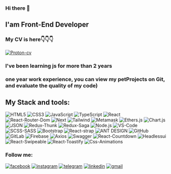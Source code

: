### Hi there 👋
## I'am Front-End Developer

### My CV is here👇👇👇
[![Proton-cv](https://img.shields.io/badge/Proton_Nazar_CV-101e3f?style=for-the-badge&logo=&logoColor=B4068E)](https://nazarproton.github.io/resume/)


### I've been learning js for more than 2 years
### one year work experience, you can view my petProjects on Git, and evaluate the quality of my code)

## My Stack and tools:
![HTML5](https://img.shields.io/badge/HTML5-101e3f?style=for-the-badge&logo=html5)
![CSS3](https://img.shields.io/badge/CSS3-101e3f?style=for-the-badge&logo=CSS3)
![JavaScript](https://img.shields.io/badge/Java_Script-101e3f?style=for-the-badge&logo=javascript)
![TypeScript](https://img.shields.io/badge/Type_Script-101e3f?style=for-the-badge&logo=typescript)
![React](https://img.shields.io/badge/React-101e3f?style=for-the-badge&logo=React)
![React-Router-Dom](https://img.shields.io/badge/React_Router_Dom-101e3f?style=for-the-badge&logo=React)
![Next](https://img.shields.io/badge/Next-101e3f?style=for-the-badge&logo=Next.js)
![Tailwind](https://img.shields.io/badge/Tailwind-101e3f?style=for-the-badge&logo=TailwindCss)
![Metamask](https://img.shields.io/badge/Metamask.js-101e3f?style=for-the-badge&logo=Metamask.js)
![Ethers.js](https://img.shields.io/badge/Ethers.js-101e3f?style=for-the-badge&logo=EthersJs)
![Chart.js](https://img.shields.io/badge/Chart.js-101e3f?style=for-the-badge&logo=Chart.js)
![JSON](https://img.shields.io/badge/JSON-101e3f?style=for-the-badge&logo=JSON)
![Redux-Thunk](https://img.shields.io/badge/Redux_Thunk-101e3f?style=for-the-badge&logo=reduxsaga)
![Redux-Saga](https://img.shields.io/badge/Redux_Saga-101e3f?style=for-the-badge&logo=reduxsaga)
![Node.js](https://img.shields.io/badge/Node.js-101e3f?style=for-the-badge&logo=Node.js)
![VS-Code](https://img.shields.io/badge/VS_Code-101e3f?style=for-the-badge&logo=VisualStudioCode)
![SCSS-SASS](https://img.shields.io/badge/SCSS_SASS-101e3f?style=for-the-badge&logo=Sass)
![Bootstrap](https://img.shields.io/badge/Bootstrap-101e3f?style=for-the-badge&logo=Bootstrap)
![React-strap](https://img.shields.io/badge/Reactstrap-101e3f?style=for-the-badge&logo=Reactstrap)
![ANT DESIGN](https://img.shields.io/badge/Ant_Design-101e3f?style=for-the-badge&logo=AntDesign)
![GitHub](https://img.shields.io/badge/GitHub-101e3f?style=for-the-badge&logo=GitHub)
![GitLab](https://img.shields.io/badge/GitLab-101e3f?style=for-the-badge&logo=GitLab)
![Firebase](https://img.shields.io/badge/Firebase-101e3f?style=for-the-badge&logo=Firebase)
![Axios](https://img.shields.io/badge/Axios-101e3f?style=for-the-badge&logo=Axios)
![Swagger](https://img.shields.io/badge/Swagger-101e3f?style=for-the-badge&logo=Swagger)
![React-Countdown](https://img.shields.io/badge/React_Countdown-101e3f?style=for-the-badge&logo=React_Countdown)
![Headlessui](https://img.shields.io/badge/Headlessui-101e3f?style=for-the-badge&logo=Headlessui)
![React-Swipeable](https://img.shields.io/badge/React_Swipeable-101e3f?style=for-the-badge&logo=React_Swipeable)
![React-Toastify](https://img.shields.io/badge/React_Toastify-101e3f?style=for-the-badge&logo=React_Toastify)
![Css-Animations](https://img.shields.io/badge/CSS-Animations-101e3f?style=for-the-badge&logo=CSS-Animations)



### Follow me:
[![facebook](https://img.shields.io/badge/facebook-101e3f?style=for-the-badge&logo=facebook&logoColor=1195F5)](https://www.facebook.com/profile.php?id=100003877936384)
[![instagram](https://img.shields.io/badge/instagram-101e3f?style=for-the-badge&logo=instagram&logoColor=B4068E)](https://www.instagram.com/proton_n/)
[![telegram](https://img.shields.io/badge/telegram-101e3f?style=for-the-badge&logo=telegram&logoColor=B4068E)](https://t.me/proton_n)
[![linkedin](https://img.shields.io/badge/linkedin-101e3f?style=for-the-badge&logo=linkedin&logoColor=B4068E)](https://www.linkedin.com/in/nazarproton/)
[![gmail](https://img.shields.io/badge/gmail-101e3f?style=for-the-badge&logo=gmail&logoColor=B4068E)](https://mail.google.com/mail/u/0/#inbox?compose=CllgCJTNpzvFFJGdbJFwJjnZPtkGTrVmlxFTpKTVPhhjCBhcRshTTtvBrgxGgNNfWzzmWMjMJfg)










<!--
**NazarProton/NazarProton** is a ✨ _special_ ✨ repository because its `README.md` (this file) appears on your GitHub profile.

Here are some ideas to get you started:

- 🔭 I’m currently working on ...
- 🌱 I’m currently learning ...
- 👯 I’m looking to collaborate on ...
- 🤔 I’m looking for help with ...
- 💬 Ask me about ...
- 📫 How to reach me: ...
- 😄 Pronouns: ...
- ⚡ Fun fact: ...
-->
